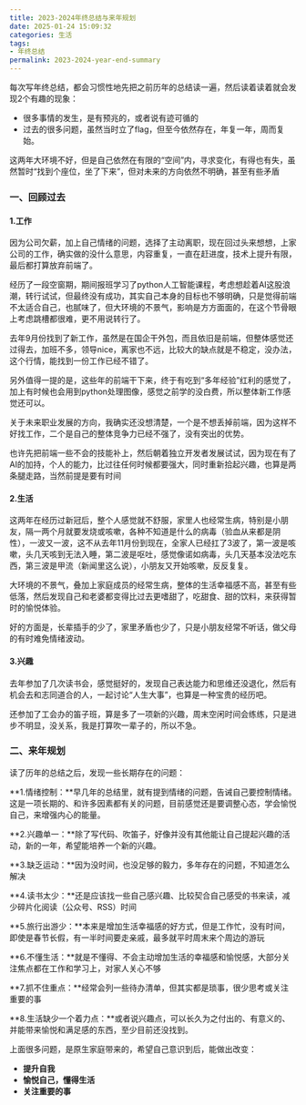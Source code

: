 ```yaml
---
title: 2023-2024年终总结与来年规划
date: 2025-01-24 15:09:32
categories: 生活
tags:
- 年终总结
permalink: 2023-2024-year-end-summary
---
```

每次写年终总结，都会习惯性地先把之前历年的总结读一遍，然后读着读着就会发现2个有趣的现象：
- 很多事情的发生，是有预兆的，或者说有迹可循的
- 过去的很多问题，虽然当时立了flag，但至今依然存在，年复一年，周而复始。
<!--more-->
这两年大环境不好，但是自己依然在有限的“空间”内，寻求变化，有得也有失，虽然暂时“找到个座位，坐了下来”，但对未来的方向依然不明确，甚至有些矛盾

### 一、回顾过去
#### 1.工作
因为公司欠薪，加上自己情绪的问题，选择了主动离职，现在回过头来想想，上家公司的工作，确实做的没什么意思，内容重复，一直在赶进度，技术上提升有限，最后都打算放弃前端了。

经历了一段空窗期，期间报班学习了python人工智能课程，考虑想趁着AI这股浪潮，转行试试，但最终没有成功，其实自己本身的目标也不够明确，只是觉得前端不太适合自己，也腻味了，但大环境的不景气，影响是方方面面的，在这个节骨眼上考虑跳槽都很难，更不用说转行了。

去年9月份找到了新工作，虽然是在国企干外包，而且依旧是前端，但整体感觉还过得去，加班不多，领导nice，离家也不远，比较大的缺点就是不稳定，没办法，这个行情，能找到一份工作已经不错了。

另外值得一提的是，这些年的前端干下来，终于有吃到“多年经验”红利的感觉了，加上有时候也会用到python处理图像，感觉之前学的没白费，所以整体新工作感觉还可以。

关于未来职业发展的方向，我确实还没想清楚，一个是不想丢掉前端，因为这样不好找工作，二个是自己的整体竞争力已经不强了，没有突出的优势。

也许先把前端一些不会的技能补上，然后朝着独立开发者发展试试，因为现在有了AI的加持，个人的能力，比过往任何时候都要强大，同时重新拾起兴趣，也算是两条腿走路，当然前提是要有时间

#### 2.生活
这两年在经历过新冠后，整个人感觉就不舒服，家里人也经常生病，特别是小朋友，隔一两个月就要发烧或咳嗽，各种不知道是什么的病毒（验血从来都是阴性），一波又一波，这不从去年11月份到现在，全家人已经扛了3波了，第一波是咳嗽，头几天咳到无法入睡，第二波是呕吐，感觉像诺如病毒，头几天基本没法吃东西，第三波是甲流（新闻里这么说），小朋友又开始咳嗽，反反复复。

大环境的不景气，叠加上家庭成员的经常生病，整体的生活幸福感不高，甚至有些低落，然后发现自己和老婆都变得比过去更嗜甜了，吃甜食、甜的饮料，来获得暂时的愉悦体验。

好的方面是，长辈插手的少了，家里矛盾也少了，只是小朋友经常不听话，做父母的有时难免情绪波动。

#### 3.兴趣
去年参加了几次读书会，感觉挺好的，发现自己表达能力和思维还没退化，然后有机会去和志同道合的人，一起讨论“人生大事”，也算是一种宝贵的经历吧。

还参加了工会办的笛子班，算是多了一项新的兴趣，周末空闲时间会练练，只是进步不明显，没关系，我是打算吹一辈子的，所以不急。

### 二、来年规划
读了历年的总结之后，发现一些长期存在的问题：

**1.情绪控制：**早几年的总结里，就有提到情绪的问题，告诫自己要控制情绪。这是一项长期的、和许多因素都有关的问题，目前感觉还是要调整心态，学会愉悦自己，来增强内心的能量。

**2.兴趣单一：**除了写代码、吹笛子，好像并没有其他能让自己提起兴趣的活动，新的一年，希望能培养一个新的兴趣。

**3.缺乏运动：**因为没时间，也没足够的毅力，多年存在的问题，不知道怎么解决

**4.读书太少：**还是应该找一些自己感兴趣、比较契合自己感受的书来读，减少碎片化阅读（公众号、RSS）时间

**5.旅行出游少：**本来是增加生活幸福感的好方式，但是工作忙，没有时间，即使是春节长假，有一半时间要走亲戚，最多就平时周末来个周边的游玩

**6.不懂生活：**就是不懂得、不会主动增加生活的幸福感和愉悦感，大部分关注焦点都在工作和学习上，对家人关心不够

**7.抓不住重点：**经常会列一些待办清单，但其实都是琐事，很少思考或关注重要的事

**8.生活缺少一个着力点：**或者说兴趣点，可以长久为之付出的、有意义的、并能带来愉悦和满足感的东西，至少目前还没找到。

上面很多问题，是原生家庭带来的，希望自己意识到后，能做出改变：
- **提升自我**
- **愉悦自己，懂得生活**
- **关注重要的事**
